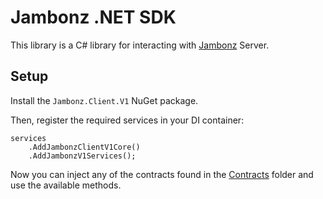# Jambonz .NET SDK

This library is a C# library for interacting with [Jambonz](https://www.jambonz.org/) Server.

## Setup

Install the `Jambonz.Client.V1` NuGet package.

Then, register the required services in your DI container:

```
services
    .AddJambonzClientV1Core()
    .AddJambonzV1Services();
```

Now you can inject any of the contracts found in the [Contracts](src/Jambonz.Client.V1/Contracts) folder and use the available methods.
